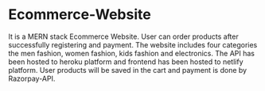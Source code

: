 # Ecommerce-Website
It is a MERN stack Ecommerce Website. User can order products after successfully registering and payment.
The website includes four categories the men fashion, women fashion, kids fashion and electronics.
The API has been hosted to heroku platform and frontend has been hosted to netlify platform.
User products will be saved in the cart and payment is done by Razorpay-API.
